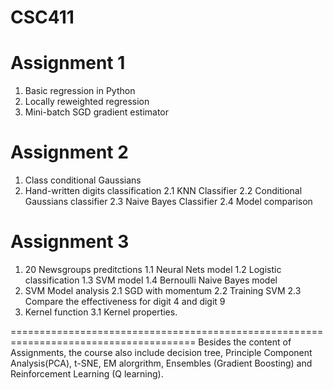 # CSC411

Assignment 1
=============================================================================================================================
1. Basic regression in Python
2. Locally reweighted regression
3. Mini-batch SGD gradient estimator

Assignment 2
=============================================================================================================================
1. Class conditional Gaussians
2. Hand-written digits classification
  2.1 KNN Classifier
  2.2 Conditional Gaussians classifier
  2.3 Naive Bayes Classifier
  2.4 Model comparison
  
Assignment 3
=============================================================================================================================
1. 20 Newsgroups preditctions
  1.1 Neural Nets model
  1.2 Logistic classification
  1.3 SVM model
  1.4 Bernoulli Naive Bayes model
2. SVM Model analysis
  2.1 SGD with momentum
  2.2 Training SVM
  2.3 Compare the effectiveness for digit 4 and digit 9
3. Kernel function
  3.1 Kernel properties.
  
======================================================================================
Besides the content of Assignments, the course also include decision tree, Principle Component Analysis(PCA), t-SNE, EM alorgrithm, Ensembles (Gradient Boosting) and Reinforcement Learning (Q learning). 
